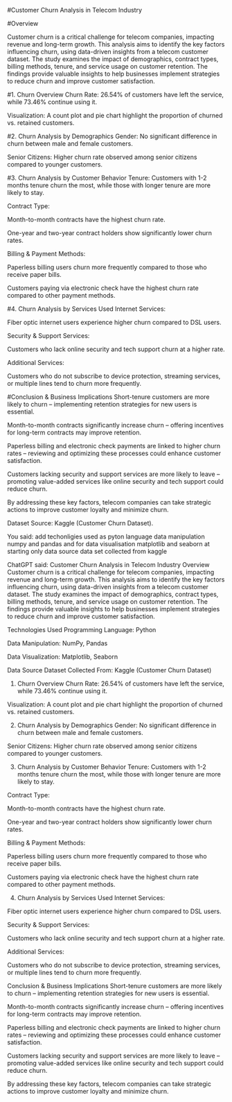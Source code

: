 #Customer Churn Analysis in Telecom Industry


#Overview

Customer churn is a critical challenge for telecom companies, impacting revenue and long-term growth. This analysis aims to identify the key factors influencing churn, using data-driven insights from a telecom customer dataset. The study examines the impact of demographics, contract types, billing methods, tenure, and service usage on customer retention. The findings provide valuable insights to help businesses implement strategies to reduce churn and improve customer satisfaction.







#1. Churn Overview
Churn Rate: 26.54% of customers have left the service, while 73.46% continue using it.

Visualization: A count plot and pie chart highlight the proportion of churned vs. retained customers.

#2. Churn Analysis by Demographics
Gender: No significant difference in churn between male and female customers.

Senior Citizens: Higher churn rate observed among senior citizens compared to younger customers.

#3. Churn Analysis by Customer Behavior
Tenure: Customers with 1-2 months tenure churn the most, while those with longer tenure are more likely to stay.

Contract Type:

Month-to-month contracts have the highest churn rate.

One-year and two-year contract holders show significantly lower churn rates.

Billing & Payment Methods:

Paperless billing users churn more frequently compared to those who receive paper bills.

Customers paying via electronic check have the highest churn rate compared to other payment methods.

#4. Churn Analysis by Services Used
Internet Services:

Fiber optic internet users experience higher churn compared to DSL users.

Security & Support Services:

Customers who lack online security and tech support churn at a higher rate.

Additional Services:

Customers who do not subscribe to device protection, streaming services, or multiple lines tend to churn more frequently.

#Conclusion & Business Implications
Short-tenure customers are more likely to churn – implementing retention strategies for new users is essential.

Month-to-month contracts significantly increase churn – offering incentives for long-term contracts may improve retention.

Paperless billing and electronic check payments are linked to higher churn rates – reviewing and optimizing these processes could enhance customer satisfaction.

Customers lacking security and support services are more likely to leave – promoting value-added services like online security and tech support could reduce churn.

By addressing these key factors, telecom companies can take strategic actions to improve customer loyalty and minimize churn.

Dataset Source: Kaggle (Customer Churn Dataset).








You said:
add techonligies used as pyton language  data manipulation  numpy and pandas and for data visualisation  matplotlib and seaborn  at starting only data source  data set collected from kaggle


ChatGPT said:
Customer Churn Analysis in Telecom Industry
Overview
Customer churn is a critical challenge for telecom companies, impacting revenue and long-term growth. This analysis aims to identify the key factors influencing churn, using data-driven insights from a telecom customer dataset. The study examines the impact of demographics, contract types, billing methods, tenure, and service usage on customer retention. The findings provide valuable insights to help businesses implement strategies to reduce churn and improve customer satisfaction.

Technologies Used
Programming Language: Python

Data Manipulation: NumPy, Pandas

Data Visualization: Matplotlib, Seaborn

Data Source
Dataset Collected From: Kaggle (Customer Churn Dataset)

1. Churn Overview
Churn Rate: 26.54% of customers have left the service, while 73.46% continue using it.

Visualization: A count plot and pie chart highlight the proportion of churned vs. retained customers.

2. Churn Analysis by Demographics
Gender: No significant difference in churn between male and female customers.

Senior Citizens: Higher churn rate observed among senior citizens compared to younger customers.

3. Churn Analysis by Customer Behavior
Tenure: Customers with 1-2 months tenure churn the most, while those with longer tenure are more likely to stay.

Contract Type:

Month-to-month contracts have the highest churn rate.

One-year and two-year contract holders show significantly lower churn rates.

Billing & Payment Methods:

Paperless billing users churn more frequently compared to those who receive paper bills.

Customers paying via electronic check have the highest churn rate compared to other payment methods.

4. Churn Analysis by Services Used
Internet Services:

Fiber optic internet users experience higher churn compared to DSL users.

Security & Support Services:

Customers who lack online security and tech support churn at a higher rate.

Additional Services:

Customers who do not subscribe to device protection, streaming services, or multiple lines tend to churn more frequently.

Conclusion & Business Implications
Short-tenure customers are more likely to churn – implementing retention strategies for new users is essential.

Month-to-month contracts significantly increase churn – offering incentives for long-term contracts may improve retention.

Paperless billing and electronic check payments are linked to higher churn rates – reviewing and optimizing these processes could enhance customer satisfaction.

Customers lacking security and support services are more likely to leave – promoting value-added services like online security and tech support could reduce churn.

By addressing these key factors, telecom companies can take strategic actions to improve customer loyalty and minimize churn.







